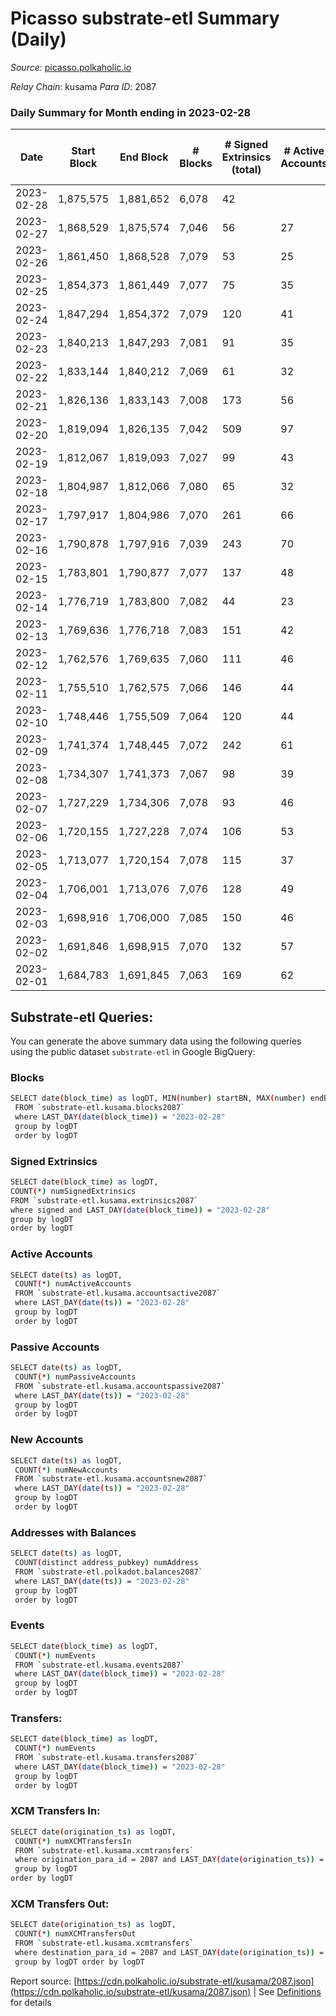 # Picasso substrate-etl Summary (Daily)

_Source_: [picasso.polkaholic.io](https://picasso.polkaholic.io)

*Relay Chain*: kusama
*Para ID*: 2087



### Daily Summary for Month ending in 2023-02-28


| Date | Start Block | End Block | # Blocks | # Signed Extrinsics (total) | # Active Accounts | # Passive | # New | # Addresses with Balances | # Events | # Transfers | # XCM Transfers In | # XCM Transfers Out | Issues | 
| ---- | ----------- | --------- | -------- | --------------------------- | ----------------- | --------- | ----- | ------------------------- | -------- | ----------- | ------------------ | ------------------- | ------ |
| 2023-02-28 | 1,875,575 | 1,881,652 | 6,078 | 42 |  |  |  |  | 13,001 | 548  |   |   |  |
| 2023-02-27 | 1,868,529 | 1,875,574 | 7,046 | 56 | 27 | 13 | 9 | 2,666 | 15,499 | 988  | 5 ($1,557.81) | 4 ($1,192.43) |  |
| 2023-02-26 | 1,861,450 | 1,868,528 | 7,079 | 53 | 25 | 7 | 2 | 2,657 | 15,376 | 861  | 4 ($624.36) | 2 ($10.60) |  |
| 2023-02-25 | 1,854,373 | 1,861,449 | 7,077 | 75 | 35 | 9 | 4 | 2,655 | 15,774 | 1,097  | 3 ($1,948.02) | 13 ($1,801.24) |  |
| 2023-02-24 | 1,847,294 | 1,854,372 | 7,079 | 120 | 41 | 9 | 8 | 2,651 | 16,366 | 1,376  | 19 ($4,387.93) | 7 ($1,654.85) |  |
| 2023-02-23 | 1,840,213 | 1,847,293 | 7,081 | 91 | 35 | 7 | 4 | 2,643 | 16,132 | 1,306  | 10 ($2,653.31) | 8 ($5,791.18) |  |
| 2023-02-22 | 1,833,144 | 1,840,212 | 7,069 | 61 | 32 | 5 | 1 | 2,640 | 15,218 | 686  | 4 ($2,018.87) | 9 ($1,656.77) |  |
| 2023-02-21 | 1,826,136 | 1,833,143 | 7,008 | 173 | 56 | 16 | 13 | 2,639 | 17,549 | 2,274  | 15 ($4,386.10) | 21 ($6,482.51) |  |
| 2023-02-20 | 1,819,094 | 1,826,135 | 7,042 | 509 | 97 | 6 | 3 | 2,626 | 21,336 | 3,684  | 54 ($36,544.36) | 80 ($34,714.49) |  |
| 2023-02-19 | 1,812,067 | 1,819,093 | 7,027 | 99 | 43 | 7 | 3 | 2,623 | 16,043 | 1,334  | 10 ($3,900.52) | 15 ($4,378.59) |  |
| 2023-02-18 | 1,804,987 | 1,812,066 | 7,080 | 65 | 32 | 5 | 2 | 2,620 | 15,531 | 957  | 2 ($1,126.13) | 5 ($1,161.56) |  |
| 2023-02-17 | 1,797,917 | 1,804,986 | 7,070 | 261 | 66 | 33 | 31 | 2,618 | 18,572 | 2,604  | 17 ($2,267.15) | 33 ($12,845.92) |  |
| 2023-02-16 | 1,790,878 | 1,797,916 | 7,039 | 243 | 70 | 11 | 7 | 2,587 | 18,510 | 2,765  | 17 ($13,338.44) | 19 ($8,673.82) |  |
| 2023-02-15 | 1,783,801 | 1,790,877 | 7,077 | 137 | 48 | 5 | 1 | 2,580 | 17,206 | 2,121  | 17 ($5,163.98) | 9 ($5,592.93) |  |
| 2023-02-14 | 1,776,719 | 1,783,800 | 7,082 | 44 | 23 | 13 | 10 | 2,579 | 15,161 | 652  | 4 ($467.36) | 4 ($356.81) |  |
| 2023-02-13 | 1,769,636 | 1,776,718 | 7,083 | 151 | 42 | 28 | 18 | 2,569 | 17,569 | 2,326  | 12 ($4,538.51) | 19 ($9,618.55) |  |
| 2023-02-12 | 1,762,576 | 1,769,635 | 7,060 | 111 | 46 | 7 | 4 | 2,551 | 16,204 | 1,349  | 8 ($2,468.07) | 10 ($1,850.65) |  |
| 2023-02-11 | 1,755,510 | 1,762,575 | 7,066 | 146 | 44 | 13 | 9 | 2,547 | 16,762 | 1,643  | 8 ($6,177.05) | 8 ($6,832.13) |  |
| 2023-02-10 | 1,748,446 | 1,755,509 | 7,064 | 120 | 44 | 10 | 7 | 2,539 | 16,640 | 1,664  | 9 ($6,844.03) | 7 ($1,580.92) |  |
| 2023-02-09 | 1,741,374 | 1,748,445 | 7,072 | 242 | 61 | 13 | 6 | 2,532 | 18,663 | 2,860  | 14 ($4,231.66) | 21 ($3,696.68) |  |
| 2023-02-08 | 1,734,307 | 1,741,373 | 7,067 | 98 | 39 | 13 | 8 | 2,526 | 16,350 | 1,548  | 4 ($2,200.46) | 5 ($1,077.79) |  |
| 2023-02-07 | 1,727,229 | 1,734,306 | 7,078 | 93 | 46 | 18 | 14 | 2,518 | 16,092 | 1,270  | 6 ($903.46) | 9 ($1,189.05) |  |
| 2023-02-06 | 1,720,155 | 1,727,228 | 7,074 | 106 | 53 | 8 | 5 | 2,504 | 16,299 | 1,461  | 3 ($130.17) | 13 ($2,710.04) |  |
| 2023-02-05 | 1,713,077 | 1,720,154 | 7,078 | 115 | 37 | 14 | 9 | 2,499 | 16,487 | 1,527  | 6 ($1,246.41) | 12 ($1,822.18) |  |
| 2023-02-04 | 1,706,001 | 1,713,076 | 7,076 | 128 | 49 | 11 | 10 | 2,490 | 16,580 | 1,553  | 10 ($1,323.44) | 6 ($3,343.64) |  |
| 2023-02-03 | 1,698,916 | 1,706,000 | 7,085 | 150 | 46 | 15 | 10 | 2,480 | 17,673 | 2,391  | 14 ($3,928.66) | 24 ($7,106.94) |  |
| 2023-02-02 | 1,691,846 | 1,698,915 | 7,070 | 132 | 57 | 12 | 13 | 2,470 | 16,736 | 1,641  | 16 ($11,167.75) | 15 ($2,113.39) |  |
| 2023-02-01 | 1,684,783 | 1,691,845 | 7,063 | 169 | 62 | 19 | 19 | 2,457 | 17,684 | 2,285  | 33 ($13,994.03) | 20 ($10,596.71) |  |

## Substrate-etl Queries:
You can generate the above summary data using the following queries using the public dataset `substrate-etl` in Google BigQuery:

### Blocks
```bash
SELECT date(block_time) as logDT, MIN(number) startBN, MAX(number) endBN, COUNT(*) numBlocks 
 FROM `substrate-etl.kusama.blocks2087`  
 where LAST_DAY(date(block_time)) = "2023-02-28" 
 group by logDT 
 order by logDT
```

### Signed Extrinsics
```bash
SELECT date(block_time) as logDT, 
COUNT(*) numSignedExtrinsics 
FROM `substrate-etl.kusama.extrinsics2087`  
where signed and LAST_DAY(date(block_time)) = "2023-02-28" 
group by logDT 
order by logDT
```

### Active Accounts
```bash
SELECT date(ts) as logDT, 
 COUNT(*) numActiveAccounts 
 FROM `substrate-etl.kusama.accountsactive2087` 
 where LAST_DAY(date(ts)) = "2023-02-28" 
 group by logDT 
 order by logDT
```

### Passive Accounts
```bash
SELECT date(ts) as logDT, 
 COUNT(*) numPassiveAccounts 
 FROM `substrate-etl.kusama.accountspassive2087` 
 where LAST_DAY(date(ts)) = "2023-02-28" 
 group by logDT 
 order by logDT
```

### New Accounts
```bash
SELECT date(ts) as logDT, 
 COUNT(*) numNewAccounts 
 FROM `substrate-etl.kusama.accountsnew2087` 
 where LAST_DAY(date(ts)) = "2023-02-28" 
 group by logDT
 order by logDT
```

### Addresses with Balances
```bash
SELECT date(ts) as logDT,
 COUNT(distinct address_pubkey) numAddress 
 FROM `substrate-etl.polkadot.balances2087` 
 where LAST_DAY(date(ts)) = "2023-02-28" 
 group by logDT 
 order by logDT
```

### Events
```bash
SELECT date(block_time) as logDT, 
 COUNT(*) numEvents 
 FROM `substrate-etl.kusama.events2087` 
 where LAST_DAY(date(block_time)) = "2023-02-28" 
 group by logDT 
 order by logDT
```

### Transfers:
```bash
SELECT date(block_time) as logDT, 
 COUNT(*) numEvents 
 FROM `substrate-etl.kusama.transfers2087` 
 where LAST_DAY(date(block_time)) = "2023-02-28" 
 group by logDT 
 order by logDT
```

### XCM Transfers In:
```bash
SELECT date(origination_ts) as logDT, 
 COUNT(*) numXCMTransfersIn 
 FROM `substrate-etl.kusama.xcmtransfers` 
 where origination_para_id = 2087 and LAST_DAY(date(origination_ts)) = "2023-02-28" 
 group by logDT 
order by logDT
```

### XCM Transfers Out:
```bash
SELECT date(origination_ts) as logDT, 
 COUNT(*) numXCMTransfersOut 
 FROM `substrate-etl.kusama.xcmtransfers` 
 where destination_para_id = 2087 and LAST_DAY(date(origination_ts)) = "2023-02-28" 
 group by logDT order by logDT
```


Report source: [https://cdn.polkaholic.io/substrate-etl/kusama/2087.json](https://cdn.polkaholic.io/substrate-etl/kusama/2087.json) | See [Definitions](/DEFINITIONS.md) for details
